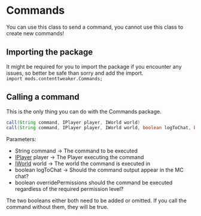 # Commands

You can use this class to send a command, you cannot use this class to create new commands!

## Importing the package

It might be required for you to import the package if you encounter any issues, so better be safe than sorry and add the import.  
`import mods.contenttweaker.Commands;`

## Calling a command

This is the only thing you can do with the Commands package.

```JAVA
call(String command, IPlayer player, IWorld world)
call(String command, IPlayer player, IWorld world, boolean logToChat, boolean overridePermissions)
```

Parameters:

- String command → The command to be executed
- [IPlayer](/Vanilla/Players/IPlayer/) player → The Player executing the command
- [IWorld](/Mods/ContentTweaker/Vanilla/Advanced_Functionality/Commands/) world → The world the command is executed in
- boolean logToChat → Should the command output appear in the MC chat?
- boolean overridePermissions should the command be executed regardless of the required permission level?

The two booleans either both need to be added or omitted. If you call the command without them, they will be true.